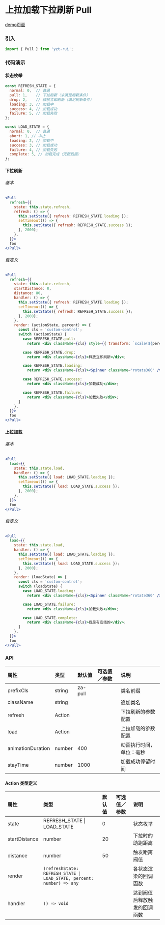 # 上拉加载下拉刷新 Pull

[demo页面](https://github.com/tian1024527726/yzt-rui/#/pull)

### 引入

```js
import { Pull } from 'yzt-rui';
```

### 代码演示

#### 状态枚举
```js
const REFRESH_STATE = {
  normal: 0,  // 普通
  pull: 1,    // 下拉刷新（未满足刷新条件）
  drop: 2,    // 释放立即刷新（满足刷新条件）
  loading: 3, // 加载中
  success: 4, // 加载成功
  failure: 5, // 加载失败
};

const LOAD_STATE = {
  normal: 0,  // 普通
  abort: 1, // 中止
  loading: 2, // 加载中
  success: 3, // 加载成功
  failure: 4, // 加载失败
  complete: 5, // 加载完成（无新数据）
};
```

#### 下拉刷新

###### 基本
```jsx
<Pull
  refresh={{
    state: this.state.refresh,
    refresh: () => {
      this.setState({ refresh: REFRESH_STATE.loading });
      setTimeout(() => {
        this.setState({ refresh: REFRESH_STATE.success });
      }, 2000);
    },
  }}>
  foo
</Pull>
```

###### 自定义
```jsx
<Pull
  refresh={{
    state: this.state.refresh,
    startDistance: 0,
    distance: 80,
    handler: () => {
      this.setState({ refresh: REFRESH_STATE.loading });
      setTimeout(() => {
        this.setState({ refresh: REFRESH_STATE.success });
      }, 2000);
    },
    render: (actionState, percent) => {
      const cls = 'custom-control';
      switch (actionState) {
        case REFRESH_STATE.pull:
          return <div className={cls} style={{ transform: `scale(${percent / 100})` }}><img src={logo} alt="" /></div>;

        case REFRESH_STATE.drop:
          return <div className={cls}>释放立即刷新</div>;

        case REFRESH_STATE.loading:
          return <div className={cls}><Spinner className="rotate360" /></div>;

        case REFRESH_STATE.success:
          return <div className={cls}>加载成功</div>;

        case REFRESH_STATE.failure:
          return <div className={cls}>加载失败</div>;
      }
    },
  }}>
  foo
</Pull>
```

#### 上拉加载

###### 基本
```jsx
<Pull
  load={{
    state: this.state.load,
    handler: () => {
      this.setState({ load: LOAD_STATE.loading });
      setTimeout(() => {
        this.setState({ load: LOAD_STATE.success });
      }, 2000);
    },
  }}>
  foo
</Pull>
```

###### 自定义
```jsx
<Pull
  load={{
    state: this.state.load,
    handler: () => {
      this.setState({ load: LOAD_STATE.loading });
      setTimeout(() => {
        this.setState({ load: LOAD_STATE.success });
      }, 2000);
    },
    render: (loadState) => {
      const cls = 'custom-control';
      switch (loadState) {
        case LOAD_STATE.loading:
          return <div className={cls}><Spinner className="rotate360" /></div>;

        case LOAD_STATE.failure:
          return <div className={cls}>加载失败</div>;

        case LOAD_STATE.complete:
          return <div className={cls}>我是有底线的</div>;
      }
    },
  }}>
  foo
</Pull>
```

### API

| 属性 | 类型 | 默认值 | 可选值／参数 | 说明 |
| :--- | :--- | :--- | :--- | :--- |
| prefixCls | string | za-pull | | 类名前缀 |
| className | string | | | 追加类名 |
| refresh | Action | | | 下拉刷新的参数配置 |
| load | Action |  | | 上拉加载的参数配置 |
| animationDuration | number | 400 | | 动画执行时间，单位：毫秒 |
| stayTime | number | 1000 | | 加载成功停留时间 |

#### Action 类型定义
| 属性 | 类型 | 默认值 | 可选值／参数 | 说明 |
| :--- | :--- | :--- | :--- | :--- |
| state | REFRESH_STATE &#124; LOAD_STATE | 0 | | 状态枚举 |
| startDistance | number | 20 | | 下拉时的助跑距离 |
| distance | number | 50 | | 触发距离阀值 |
| render | <code>(refreshState: REFRESH_STATE &#124; LOAD_STATE, percent: number) => any</code> | | | 各状态渲染的回调函数 |
| handler | <code>() => void</code> | | | 达到阀值后释放触发的回调函数 |



